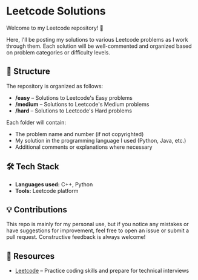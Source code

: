 # Leetcode Solutions

Welcome to my Leetcode repository! 🎯

Here, I'll be posting my solutions to various Leetcode problems as I work through them. Each solution will be well-commented and organized based on problem categories or difficulty levels.

## 📂 Structure

The repository is organized as follows:

- **/easy** – Solutions to Leetcode's Easy problems
- **/medium** – Solutions to Leetcode's Medium problems
- **/hard** – Solutions to Leetcode's Hard problems

Each folder will contain:
- The problem name and number (if not copyrighted)
- My solution in the programming language I used (Python, Java, etc.)
- Additional comments or explanations where necessary

## 🛠️ Tech Stack

- **Languages used:** C++, Python
- **Tools:** Leetcode platform

## 💡 Contributions

This repo is mainly for my personal use, but if you notice any mistakes or have suggestions for improvement, feel free to open an issue or submit a pull request. Constructive feedback is always welcome!

## 🔗 Resources

- [Leetcode](https://leetcode.com/) – Practice coding skills and prepare for technical interviews
